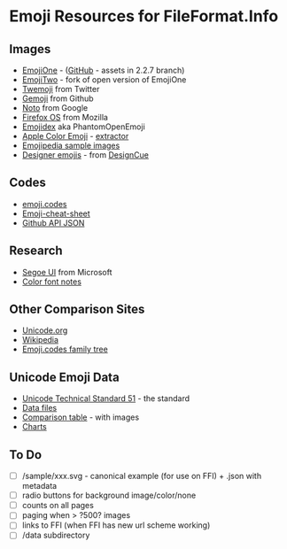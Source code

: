 Emoji Resources for FileFormat.Info
===================================

Images
------
 * [EmojiOne](https://www.emojione.com/) - ([GitHub](https://github.com/emojione/emojione/tree/2.2.7/assets) - assets in 2.2.7 branch)
 * [EmojiTwo](https://emojitwo.github.io/) - fork of open version of EmojiOne
 * [Twemoji](https://github.com/twitter/twemoji/tree/gh-pages/2/svg) from Twitter
 * [Gemoji](https://github.com/github/gemoji) from Github
 * [Noto](https://github.com/googlei18n/noto-emoji) from Google
 * [Firefox OS](https://github.com/mozilla/fxemoji) from Mozilla
 * [Emojidex](https://github.com/emojidex/emojidex-vectors) aka PhantomOpenEmoji
 * [Apple Color Emoji](https://en.wikipedia.org/wiki/Apple_Color_Emoji) - [extractor](https://github.com/tmm1/emoji-extractor)
 * [Emojipedia sample images](https://emojipedia.org/emojipedia/)
 * [Designer emojis](https://www.dropbox.com/s/59ru27fq642m8l0/Designer_Emojis_DesignCue_Updated.zip) - from [DesignCue](https://www.designcue.io/)

Codes
-----
 * [emoji.codes](https://www.emoji.codes/)
 * [Emoji-cheat-sheet](https://github.com/WebpageFX/emoji-cheat-sheet.com)
 * [Github API JSON](https://api.github.com/emojis)
 
Research
--------
 * [Segoe UI](https://en.wikipedia.org/wiki/Segoe#Emoji_demo) from Microsoft
 * [Color font notes](http://blog.symbolset.com/multicolor-fonts)

Other Comparison Sites
----------------------
 * [Unicode.org](http://unicode.org/emoji/charts/full-emoji-list.html)
 * [Wikipedia](https://commons.wikimedia.org/wiki/Emoji)
 * [Emoji.codes family tree](https://emoji.codes/family)

Unicode Emoji Data
------------------
 * [Unicode Technical Standard 51](http://unicode.org/reports/tr51/tr51-12.html) - the standard
 * [Data files](http://unicode.org/Public/emoji/5.0/)
 * [Comparison table](http://unicode.org/emoji/charts/full-emoji-list.html) - with images
 * [Charts](http://unicode.org/emoji/charts/index.html)

To Do
-----
 - [ ] /sample/xxx.svg - canonical example (for use on FFI) + .json with metadata
 - [ ] radio buttons for background image/color/none
 - [ ] counts on all pages
 - [ ] paging when > ?500? images
 - [ ] links to FFI (when FFI has new url scheme working)
 - [ ] /data subdirectory

